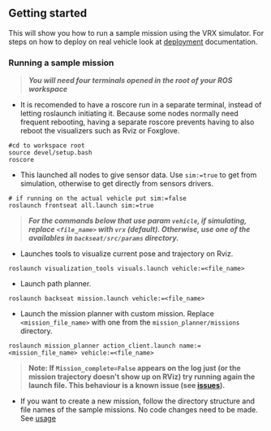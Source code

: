 ## Getting started
This will show you how to run a sample mission using the VRX simulator. For steps on how to deploy on real vehicle look at [deployment](../../../docs/deployment.md) documentation.

### Running a sample mission
> _**You will need four terminals opened in the root of your ROS workspace**_

- It is recomended to have a roscore run in a separate terminal, instead of letting roslaunch initiating it. Because some nodes normally need frequent rebooting, having a separate roscore prevents having to also reboot the visualizers such as Rviz or Foxglove.
```shell
#cd to workspace root
source devel/setup.bash
roscore
```

- This launched all nodes to give sensor data. Use `sim:=true` to get from simulation, otherwise to get directly from sensors drivers.
```shell
# if running on the actual vehicle put sim:=false
roslaunch frontseat all.launch sim:=true
```

> _**For the commands below that use param `vehicle`, if simulating, replace `<file_name>` with `vrx` (default). Otherwise, use one of the availables in `backseat/src/params` directory.**_

- Launches tools to visualize current pose and trajectory on Rviz.
```shell
roslaunch visualization_tools visuals.launch vehicle:=<file_name>
```
- Launch path planner.
```shell
roslaunch backseat mission.launch vehicle:=<file_name>
```

- Launch the mission planner with custom mission. Replace `<mission_file_name>` with one from the `mission_planner/missions` directory.
```shell
roslaunch mission_planner action_client.launch name:=<mission_file_name> vehicle:=<file_name>
```
> **Note: If `Mission_complete=False` appears on the log just (or the mission trajectory doesn't show up on RViz) try running again the launch file. This behaviour is a known issue (see [issues](../../../README.md#issues)).**

- If you want to create a new mission, follow the directory structure and file names of the sample missions. No code changes need to be made. See [usage](mission_planner/README.md)
